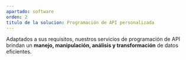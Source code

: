 ```yaml
---
apartado: software
orden: 2
titulo de la solucion: Programación de API personalizada
---
```


Adaptados a sus requisitos, nuestros servicios de programación de API brindan un **manejo, manipulación, análisis y transformación** de datos eficientes.